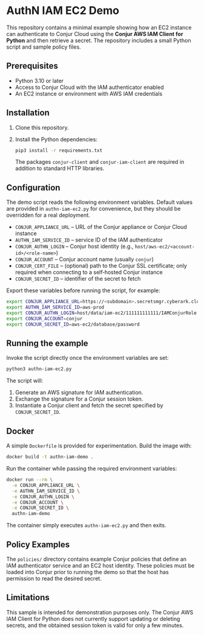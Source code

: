 # AuthN IAM EC2 Demo

This repository contains a minimal example showing how an EC2 instance can authenticate to Conjur Cloud using the **Conjur AWS IAM Client for Python** and then retrieve a secret.  The repository includes a small Python script and sample policy files.

## Prerequisites

- Python 3.10 or later
- Access to Conjur Cloud with the IAM authenticator enabled
- An EC2 instance or environment with AWS IAM credentials

## Installation

1. Clone this repository.
2. Install the Python dependencies:

   ```bash
   pip3 install -r requirements.txt
   ```

   The packages `conjur-client` and `conjur-iam-client` are required in addition to standard HTTP libraries.

## Configuration

The demo script reads the following environment variables.  Default values are provided in `authn-iam-ec2.py` for convenience, but they should be overridden for a real deployment.

- `CONJUR_APPLIANCE_URL` – URL of the Conjur appliance or Conjur Cloud instance
- `AUTHN_IAM_SERVICE_ID` – service ID of the IAM authenticator
- `CONJUR_AUTHN_LOGIN` – Conjur host identity (e.g., `host/aws-ec2/<account-id>/<role-name>`)
- `CONJUR_ACCOUNT` – Conjur account name (usually `conjur`)
- `CONJUR_CERT_FILE` – (optional) path to the Conjur SSL certificate; only
  required when connecting to a self‑hosted Conjur instance
- `CONJUR_SECRET_ID` – identifier of the secret to fetch

Export these variables before running the script, for example:

```bash
export CONJUR_APPLIANCE_URL=https://<subdomain>.secretsmgr.cyberark.cloud
export AUTHN_IAM_SERVICE_ID=aws-prod
export CONJUR_AUTHN_LOGIN=host/data/iam-ec2/111111111111/IAMConjurRole
export CONJUR_ACCOUNT=conjur
export CONJUR_SECRET_ID=aws-ec2/database/password
```

## Running the example

Invoke the script directly once the environment variables are set:

```bash
python3 authn-iam-ec2.py
```

The script will:

1. Generate an AWS signature for IAM authentication.
2. Exchange the signature for a Conjur session token.
3. Instantiate a Conjur client and fetch the secret specified by `CONJUR_SECRET_ID`.

## Docker

A simple `Dockerfile` is provided for experimentation.  Build the image with:

```bash
docker build -t authn-iam-demo .
```

Run the container while passing the required environment variables:

```bash
docker run --rm \
  -e CONJUR_APPLIANCE_URL \
  -e AUTHN_IAM_SERVICE_ID \
  -e CONJUR_AUTHN_LOGIN \
  -e CONJUR_ACCOUNT \
  -e CONJUR_SECRET_ID \
  authn-iam-demo
```

The container simply executes `authn-iam-ec2.py` and then exits.

## Policy Examples

The `policies/` directory contains example Conjur policies that define an IAM authenticator service and an EC2 host identity.  These policies must be loaded into Conjur prior to running the demo so that the host has permission to read the desired secret.

## Limitations

This sample is intended for demonstration purposes only.  The Conjur AWS IAM Client for Python does not currently support updating or deleting secrets, and the obtained session token is valid for only a few minutes.

